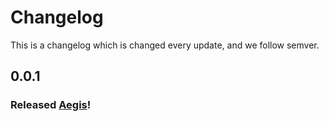 # Changelog

This is a changelog which is changed every update, and we follow semver.

## 0.0.1

### Released [Aegis](/)!
